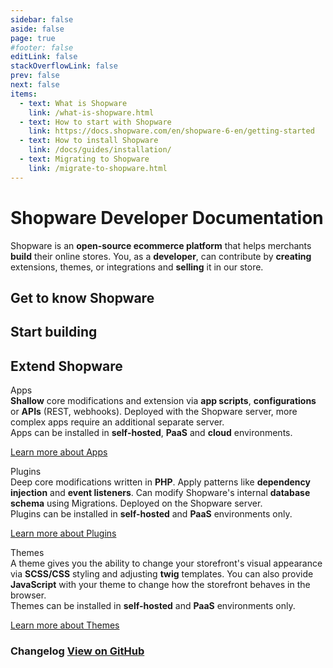 ```yaml
---
sidebar: false
aside: false
page: true
#footer: false
editLink: false
stackOverflowLink: false
prev: false
next: false
items:
  - text: What is Shopware
    link: /what-is-shopware.html
  - text: How to start with Shopware
    link: https://docs.shopware.com/en/shopware-6-en/getting-started
  - text: How to install Shopware
    link: /docs/guides/installation/
  - text: Migrating to Shopware
    link: /migrate-to-shopware.html
---
```


<div class="unstyled w-full md:max-w-1376px 2xl:px-0 mx-auto">

<div class="my-12 md:my-24">
  <h1 class="text-center accent text-3xl md:text-5xl font-black mb-8 grid font-poppins">Shopware Developer Documentation</h1>
  <p class="mx-auto text-center max-w-800px mx-auto text-lg leading-8">
      Shopware is an <b>open-source ecommerce platform</b> that helps merchants <b>build</b> their online stores. You, as a <b>developer</b>, can contribute by <b>creating</b> extensions, themes, or integrations and <b>selling</b> it in our store.
  </p>
</div>

<div class="c-outflow py-20">
<h2 class="text-4xl tracking-wide mb-10 accent isolated">Get to know Shopware</h2>

<div class="grid grid-cols-1 md:grid-cols-2 lg:grid-cols-3 gap-10">

  <SwagCard page="/what-is-shopware.html">
    <template #title>What is Shopware?</template>
    <template #description>Learn about Shopware, its features, benefits.</template>
  </SwagCard>

  <SwagCard page="https://docs.shopware.com/en/shopware-6-en/getting-started">
    <template #title>How to start with Shopware?</template>
    <template #description>Get to know which ways you can get involved with Shopware as a developer.</template>
  </SwagCard>

  <SwagCard page="/docs/guides/installation/">
    <template #title>How to install Shopware?</template>
    <template #description>Set up Shopware on your local machine or use a developer sandbox from the cloud.</template>
  </SwagCard>

  <SwagCard page="/migrate-to-shopware.html">
    <template #title>Want to migrate to Shopware?</template>
    <template #description>Lean how easy it is to migrate to Shopware irrespective of your old instance.</template>
  </SwagCard>

</div>
</div>

<div class="my-10 py-10">
<h2 class="text-4xl tracking-wide mb-10 accent isolated">Start building</h2>

<div class="grid grid-cols-1 md:grid-cols-2 gap-10">

  <SwagCard page="/apps/">
    <template #title>Apps</template>
    <template #description>Boost or expand your store's capabilities with the simplicity of apps, a must-have for developers seeking to elevate their digital marketplace.</template>
  </SwagCard>

  <SwagCard page="/themes/">
    <template #title>Themes</template>
    <template #description>Style your store with unparalleled flexibility using custom-built or third-party themes, giving you a competitive advantage in this world of ecommerce.</template>
  </SwagCard>

  <SwagCard page="https://frontends.shopware.com/">
    <template #title>Frontends</template>
    <template #description>Build unique and captivating custom storefronts using Store APIs and SDKs, or start with reference implementations using technologies like Vue.js or React.</template>
  </SwagCard>

  <SwagCard page="/integrations/">
    <template #title>Integrations</template>
    <template #description>Integrate with third-party systems through Shopware's powerful APIs that enable swift transfer of products, orders, and other data. </template>
  </SwagCard>

</div>
</div>

<h2 class="text-4xl tracking-wide mb-10 accent isolated">Extend Shopware</h2>
<div class="grid my-10 p-10 my-10 c-exposed">
    <div class="grid gap-10 md:grid-cols-3 divide-x divide-gray-300">
        <div>
        <div class="font-bold p-2 mb-4 rounded-md bg-gradient-to-r from-[--sw-c-blue-vivacious-400] to-[--sw-c-blue-vivacious-900] text-white text-center">Apps</div>
        <div class="m-2 text-sm leading-6">
        <b>Shallow</b> core modifications and extension via <b>app scripts</b>, <b>configurations</b> or <b>APIs</b> (REST, webhooks). Deployed with the Shopware server, more complex apps require an additional separate server. </div>
        <div class="m-2 text-sm mt-4 leading-6"> Apps can be installed in <b>self-hosted</b>, <b>PaaS</b> and <b>cloud</b> environments. </div>
        <p><a href="/apps/capabilities" class="btn m-2 mt-4 inline-block">Learn more about Apps</a></p>
        </div>
        <div>
        <div class="font-bold p-2 mb-4 rounded-md bg-gradient-to-r from-[--sw-c-purple-500] to-[--sw-c-purple-900] text-white text-center">Plugins</div>
        <div class="m-2 text-sm leading-6"> Deep core modifications written in <b>PHP</b>. Apply patterns like <b>dependency injection</b> and <b>event listeners</b>. Can modify Shopware's internal <b>database schema</b> using Migrations. Deployed on the Shopware server. </div>
        <div class="m-2 text-sm mt-4 leading-6"> Plugins can be installed in <b>self-hosted</b> and <b>PaaS</b> environments only. </div>
        <p><a href="/plugins/plugin-base-guide" class="btn --subtle m-2 mt-4 inline-block">Learn more about Plugins</a></p>
        </div>
        <div>
        <div class="font-bold p-2 mb-4 rounded-md bg-gradient-to-r from-[--sw-c-green-500] to-[--sw-c-green-900] text-white text-center">Themes</div>
        <div class="m-2 text-sm leading-6"> A theme gives you the ability to change your storefront's visual appearance via <b>SCSS/CSS</b> styling and adjusting <b>twig</b> templates. You can also provide <b>JavaScript</b> with your theme to change how the storefront behaves in the browser.</div>
        <div class="m-2 text-sm mt-4 leading-6"> Themes can be installed in <b>self-hosted</b> and <b>PaaS</b> environments only. </div>
        <p><a href="/docs/guides/plugins/themes/theme-base-guide.html" class="btn --secondary m-2 mt-4 inline-block">Learn more about Themes</a></p>
        </div>
    </div>
</div>

<!--<div class="grid grid-cols-1 md:grid-cols-2 lg:grid-cols-3 gap-10 mb-10">
  <SwagCard page="/docs/">
    <template #title>Developer docs</template>
    <template #description> Visit our old documentation here for references</template>
  </SwagCard>
  <SwagCard page="https://docs.shopware.com/">
    <template #title>Shopware for users</template>
    <template #description> Successfully launch your online business – Learn how to use Shopware 6 in the documentation.</template>
  </SwagCard>
  <SwagCard page="https://brand.shopware.com/">
    <template #title>shopware.design</template>
    <template #description> Everything you need to know about our corporate identity and how we express our values.</template>
  </SwagCard>
</div>-->

<script setup>
import SwagChangelog from "./components/SwagChangelog.vue";
import SwagNewsletter from "./components/SwagNewsletter.vue";
</script>

<div class="py-10 my-10 grid lg:grid-cols-2 xl:grid-cols-3 gap-10 items-start">
    <div class="c-border-gradient rounded-md">
        <div class="grid gap-4 rounded-md p-5 --apply-bg">
            <h3 class="flex justify-between items-center">Changelog <a href="#" class="text-xs">View on GitHub</a></h3>
            <SwagChangelog />
        </div>
    </div>
    <div class="lg:col-span-2 grid gap-5">
      <PageRef page="/docs/" title="Developer docs" sub="Visit our old documentation here for references" />
      <PageRef page="https://docs.shopware.com/" title="Shopware for users" sub="Successfully launch your online business – Learn how to use Shopware 6 in the documentation." />
      <PageRef page="https://brand.shopware.com/" title="shopware.design" sub="Everything you need to know about our corporate identity and how we express our values." />
    </div>
</div>

<SwagNewsletter />

<!--<div class="grid grid-cols-1 md:grid-cols-2 gap-10 mb-10">
    <div>
        <h2 class="text-4xl tracking-wide mb-10 accent isolated">Looking for help</h2>
        <div class="flex">
            <a href="#">
                <VTIconSlack />
            </a>
            <a href="#">
                <VTIconTwitter />
            </a>
            <a href="#">
                <VTIconGitHub />
            </a>
            <a href="#">
                <VTIconStackoverflow />
            </a>
        </div>
    </div>
    <div>
        <h2 class="text-4xl tracking-wide mb-10 accent isolated">Leave feedback</h2>
        <ul>
            <li><a href="#">Contribute to the documentation</a></li>
            <li><a href="#">Make a pull request</a></li>
            <li><a href="#">Share feedback on Slack</a></li>
        </ul>
    </div>
</div>-->

</div>
